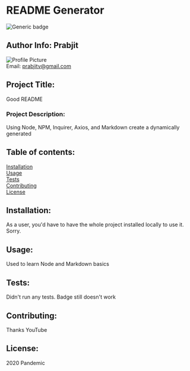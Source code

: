 
  # README Generator 
  ![Generic badge](https://img.shields.io/github/repo-size/)
  ## Author Info: Prabjit  
  ![Profile Picture](https://avatars2.githubusercontent.com/u/58503954?v=4)  
  Email: prabjitv@gmail.com  
  ## Project Title:   
  Good README  
  ### Project Description:   
  Using Node, NPM, Inquirer, Axios, and Markdown create a dynamically generated  
  ## Table of contents:  
  [Installation](#installation)  
  [Usage](#usage)  
  [Tests](#tests)  
  [Contributing](#contributing)  
  [License](#license)  
  ## Installation:<a id=installation></a>   
  As a user, you'd have to have the whole project installed locally to use it. Sorry.  
  ## Usage:<a id=usage></a>  
  Used to learn Node and Markdown basics  
  ## Tests:<a id=tests></a>  
  Didn't run any tests. Badge still doesn't work
  ## Contributing:<a id=contributing></a>  
  Thanks YouTube  
  ## License:<a id=license></a>  
  2020 Pandemic
  